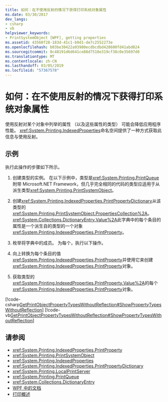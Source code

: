 ```yaml
---
title: 如何：在不使用反射的情况下获得打印系统对象属性
ms.date: 03/30/2017
dev_langs:
- csharp
- vb
helpviewer_keywords:
- PrintSystemObject [WPF], getting properties
ms.assetid: 43560f28-183d-41c1-b9d1-de7c2552273e
ms.openlocfilehash: b03be30422a93980ecdbcdbd428600fd41abd824
ms.sourcegitcommit: 0c48191d6d641ce88d7510e319cf38c0e35697d0
ms.translationtype: MT
ms.contentlocale: zh-CN
ms.lasthandoff: 03/05/2019
ms.locfileid: "57367578"
---
```

# <a name="how-to-get-print-system-object-properties-without-reflection"></a>如何：在不使用反射的情况下获得打印系统对象属性
使用反射对某个对象中列举的属性 （以及这些属性的类型） 可能会降低应用程序性能。 <xref:System.Printing.IndexedProperties>命名空间提供了一种方式获取此信息与使用反射。  
  
## <a name="example"></a>示例  
 执行此操作的步骤如下所示。  
  
1.  创建类型的实例。 在以下示例中，类型是<xref:System.Printing.PrintQueue>附带 Microsoft.NET Framework，但几乎完全相同的代码的类型应适用于从派生类型<xref:System.Printing.PrintSystemObject>。  
  
2.  创建<xref:System.Printing.IndexedProperties.PrintPropertyDictionary>从该类型的<xref:System.Printing.PrintSystemObject.PropertiesCollection%2A>。 <xref:System.Collections.DictionaryEntry.Value%2A>此字典中的每个条目的属性是一个派生自的类型的一个对象<xref:System.Printing.IndexedProperties.PrintProperty>。  
  
3.  枚举将字典中的成员。 为每个，执行以下操作。  
  
4.  向上转换为每个条目的值<xref:System.Printing.IndexedProperties.PrintProperty>并使用它来创建<xref:System.Printing.IndexedProperties.PrintProperty>对象。  
  
5.  获取类型的<xref:System.Printing.IndexedProperties.PrintProperty.Value%2A>的每个<xref:System.Printing.IndexedProperties.PrintProperty>对象。  
  
 [!code-csharp[GetPrintObjectPropertyTypesWithoutReflection#ShowPropertyTypesWithoutReflection](~/samples/snippets/csharp/VS_Snippets_Wpf/GetPrintObjectPropertyTypesWithoutReflection/CSharp/Program.cs#showpropertytypeswithoutreflection)]
 [!code-vb[GetPrintObjectPropertyTypesWithoutReflection#ShowPropertyTypesWithoutReflection](~/samples/snippets/visualbasic/VS_Snippets_Wpf/GetPrintObjectPropertyTypesWithoutReflection/visualbasic/program.vb#showpropertytypeswithoutreflection)]  
  
## <a name="see-also"></a>请参阅
- <xref:System.Printing.IndexedProperties.PrintProperty>
- <xref:System.Printing.PrintSystemObject>
- <xref:System.Printing.IndexedProperties>
- <xref:System.Printing.IndexedProperties.PrintPropertyDictionary>
- <xref:System.Printing.LocalPrintServer>
- <xref:System.Printing.PrintQueue>
- <xref:System.Collections.DictionaryEntry>
- [WPF 中的文档](documents-in-wpf.md)
- [打印概述](printing-overview.md)
